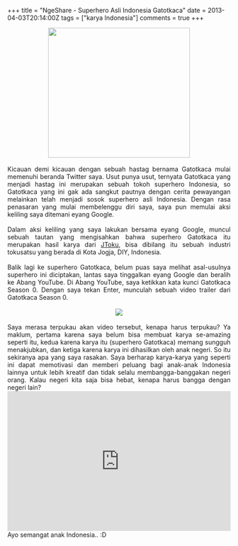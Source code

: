 +++
title = "NgeShare - Superhero Asli Indonesia Gatotkaca"
date = 2013-04-03T20:14:00Z
tags = ["karya Indonesia"]
comments = true
+++

<center><img border="0" height="293" src="https://1.bp.blogspot.com/-8okNuWHVAyQ/UVwqvYWi9cI/AAAAAAAAB3M/UvuvwTJfg34/s320/gatot_2.jpg" width="320" /></center><br />
<div style="text-align: justify;">Kicauan demi kicauan dengan sebuah hastag bernama Gatotkaca mulai memenuhi beranda Twitter saya. Usut punya usut, ternyata Gatotkaca yang menjadi hastag ini merupakan sebuah tokoh superhero Indonesia, so Gatotkaca yang ini gak ada sangkut pautnya dengan cerita pewayangan melainkan telah menjadi sosok superhero asli Indonesia. Dengan rasa penasaran yang mulai membelenggu diri saya, saya pun memulai aksi keliling saya ditemani eyang Google.<br /><br />
Dalam aksi keliling yang saya lakukan bersama eyang Google, muncul sebuah tautan yang mengisahkan bahwa superhero Gatotkaca itu merupakan hasil karya dari <a href="http://jtoku.com/" style="text-align: justify;">JToku</a>, bisa dibilang itu sebuah industri tokusatsu yang berada di Kota Jogja, DIY, Indonesia.<br /><br />
Balik lagi ke superhero Gatotkaca, belum puas saya melihat asal-usulnya superhero ini diciptakan, lantas saya tinggalkan eyang Google dan beralih ke Abang YouTube. Di Abang YouTube, saya ketikkan kata kunci Gatotkaca Season 0. Dengan saya tekan Enter, munculah sebuah video trailer dari Gatotkaca Season 0.<br /><br />
<center><img border="0" src="https://3.bp.blogspot.com/-DKcFN921uZI/UV38GxJ1_gI/AAAAAAAAB3k/1dIpE30bF_Y/s1600/profil_gatotkaca.png" /></center><br />
Saya merasa terpukau akan video tersebut, kenapa harus terpukau? Ya maklum, pertama karena saya belum bisa membuat karya se-amazing seperti itu, kedua karena karya itu (superhero Gatotkaca) memang sungguh menakjubkan, dan ketiga karena karya ini dihasilkan oleh anak negeri. So itu sekiranya apa yang saya rasakan. Saya berharap karya-karya yang seperti ini dapat memotivasi dan memberi peluang bagi anak-anak Indonesia lainnya untuk lebih kreatif dan tidak selalu membangga-banggakan negeri orang. Kalau negeri kita saja bisa hebat, kenapa harus bangga dengan negeri lain?<br />
<iframe width="100%" height="315" src="https://www.youtube.com/embed/QnFytPcZ2gM" frameborder="0" allow="accelerometer; autoplay; encrypted-media; gyroscope; picture-in-picture" allowfullscreen></iframe><br />
Ayo semangat anak Indonesia.. :D</div>
